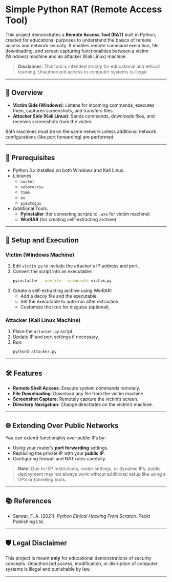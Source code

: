 # Simple Python RAT (Remote Access Tool)

This project demonstrates a **Remote Access Tool (RAT)** built in Python, created for educational purposes to understand the basics of remote access and network security. It enables remote command execution, file downloading, and screen capturing functionalities between a victim (Windows) machine and an attacker (Kali Linux) machine.

> **Disclaimer:** This tool is intended strictly for educational and ethical learning. Unauthorized access to computer systems is illegal.

---

## 📜 Overview

- **Victim Side (Windows)**: Listens for incoming commands, executes them, captures screenshots, and transfers files.
- **Attacker Side (Kali Linux)**: Sends commands, downloads files, and receives screenshots from the victim.

Both machines must be on the same network unless additional network configurations (like port forwarding) are performed.

---

## 🔧 Prerequisites

- Python 3.x installed on both Windows and Kali Linux.
- Libraries:
  - `socket`
  - `subprocess`
  - `time`
  - `os`
  - `pyautogui`
- Additional Tools:
  - **PyInstaller** (for converting scripts to `.exe` for victim machine)
  - **WinRAR** (for creating self-extracting archive)

---

## 🚀 Setup and Execution

### Victim (Windows Machine)

1. Edit `victim.py` to include the attacker's IP address and port.
2. Convert the script into an executable:
   ```bash
   pyinstaller --onefile --noconsole victim.py
   ```
3. Create a self-extracting archive using WinRAR:
   - Add a decoy file and the executable.
   - Set the executable to auto-run after extraction.
   - Customize the icon for disguise (optional).

### Attacker (Kali Linux Machine)

1. Place the `attacker.py` script.
2. Update IP and port settings if necessary.
3. Run:
   ```bash
   python3 attacker.py
   ```

---

## 🛠️ Features

- **Remote Shell Access**: Execute system commands remotely.
- **File Downloading**: Download any file from the victim machine.
- **Screenshot Capture**: Remotely capture the victim’s screen.
- **Directory Navigation**: Change directories on the victim’s machine.

---

## 🌐 Extending Over Public Networks

You can extend functionality over public IPs by:
- Using your router's **port forwarding** settings.
- Replacing the private IP with your **public IP**.
- Configuring firewall and NAT rules carefully.

> **Note**: Due to ISP restrictions, router settings, or dynamic IPs, public deployment may not always work without additional setup like using a VPS or tunneling tools.

---

## 📚 References

- Sarwar, F. A. (2021). *Python Ethical Hacking From Scratch*. Packt Publishing Ltd.

---

## 🛡️ Legal Disclaimer

This project is meant **only** for educational demonstrations of security concepts. Unauthorized access, modification, or disruption of computer systems is illegal and punishable by law.

---
